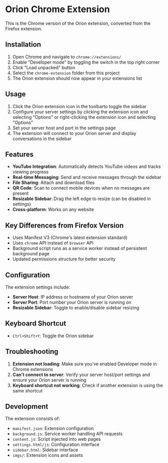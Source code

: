 # Orion Chrome Extension

This is the Chrome version of the Orion extension, converted from the Firefox extension.

## Installation

1. Open Chrome and navigate to `chrome://extensions/`
2. Enable "Developer mode" by toggling the switch in the top right corner
3. Click "Load unpacked" button
4. Select the `chrome-extension` folder from this project
5. The Orion extension should now appear in your extensions list

## Usage

1. Click the Orion extension icon in the toolbarto toggle the sidebar
2. Configure your server settings by clicking the extension icon and selecting "Options" or right-clicking the extension icon and selecting "Options"
3. Set your server host and port in the settings page
4. The extension will connect to your Orion server and display conversations in the sidebar

## Features

- **YouTube Integration**: Automatically detects YouTube videos and tracks viewing progress
- **Real-time Messaging**: Send and receive messages through the sidebar
- **File Sharing**: Attach and download files
- **QR Code**: Scan to connect mobile devices when no messages are present
- **Resizable Sidebar**: Drag the left edge to resize (can be disabled in settings)
- **Cross-platform**: Works on any website

## Key Differences from Firefox Version

- Uses Manifest V3 (Chrome's latest extension standard)
- Uses `chrome` API instead of `browser` API
- Background script runs as a service worker instead of persistent background page
- Updated permissions structure for better security

## Configuration

The extension settings include:
- **Server Host**: IP address or hostname of your Orion server
- **Server Port**: Port number your Orion server is running on
- **Resizable Sidebar**: Toggle to enable/disable sidebar resizing

## Keyboard Shortcut

- `Ctrl+Shift+Y`: Toggle the Orion sidebar

## Troubleshooting

1. **Extension not loading**: Make sure you've enabled Developer mode in Chrome extensions
2. **Can't connect to server**: Verify your server host/port settings and ensure your Orion server is running
3. **Keyboard shortcut not working**: Check if another extension is using the same shortcut

## Development

The extension consists of:
- `manifest.json`: Extension configuration
- `background.js`: Service worker handling API requests
- `content.js`: Script injected into web pages
- `settings.html/js`: Configuration interface
- `sidebar.html`: Sidebar interface
- `imgs/`: Extension icons and assets
